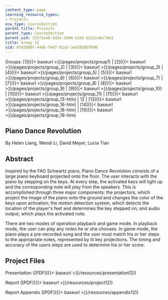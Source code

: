 ```yaml
---
content_type: page
learning_resource_types:
- Projects
ocw_type: CourseSection
parent_title: Projects
parent_type: CourseSection
parent_uid: 332f2eab-5d2e-3e04-51e5-b212cabc7de3
title: Group 12
uid: 07d2680f-44db-7ed7-91a5-3e42659bf896
---
```


Groups: [1]({{< baseurl >}}/pages/projects/group1) | [2]({{< baseurl >}}/pages/projects/group_2) | [3]({{< baseurl >}}/pages/projects/group_3) | [4]({{< baseurl >}}/pages/projects/group_5) | [5]({{< baseurl >}}/pages/projects/group_6) | [6]({{< baseurl >}}/pages/projects/group_7) | [7]({{< baseurl >}}/pages/projects/group_8) | [8]({{< baseurl >}}/pages/projects/group_9) | [9]({{< baseurl >}}/pages/projects/group_10) | [10]({{< baseurl >}}/pages/projects/group_11) | [11]({{< baseurl >}}/pages/projects/group_13-htm) | 12 | [13]({{< baseurl >}}/pages/projects/group_16-htm) | [14]({{< baseurl >}}/pages/projects/group_18-htm) | [15]({{< baseurl >}}/pages/projects/group_19-htm)

Piano Dance Revolution
----------------------

By Helen Liang, Wendi Li, David Meyer, Lucia Tian

Abstract
--------

Inspired by the FAO Schwartz piano, Piano Dance Revolution consists of a large piano keyboard projected onto the floor. The user interacts with the piano by stepping on the keys. At every step, the activated keys will light up and the corresponding note will play from the speakers. This is accomplished through three major components: the projectors, which project the image of the piano onto the ground and changes the color of the keys upon activation; the motion detection system, which detects the location of the player's feet and determines the key stepped on; and audio output, which plays the activated note.

There are two modes of operation playback and game mode. In playback mode, the user can play any notes he or she chooses. In game mode, the piano plays a pre-recorded song and the user must match his or her steps to the appropriate notes, represented by lit key projections. The timing and accuracy of the users steps are used to determine his or her score.

Project Files
-------------

Presentation ([PDF]({{< baseurl >}}/resources/presentation12))

Report ([PDF]({{< baseurl >}}/resources/project12))

Report Appendix ([PDF]({{< baseurl >}}/resources/appendix12))
